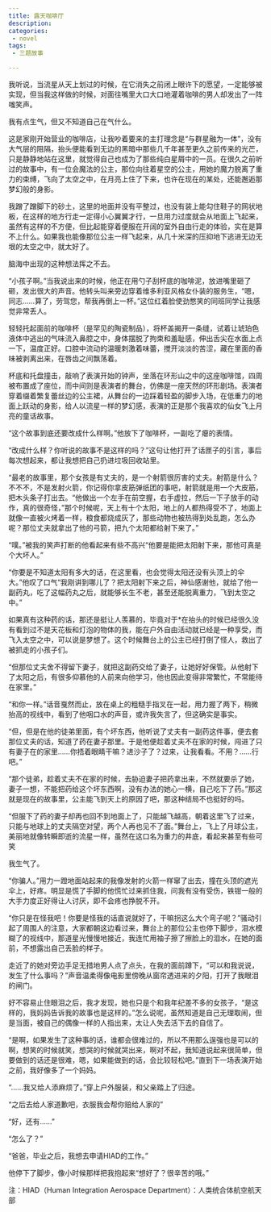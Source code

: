 ```yaml
---
title: 露天咖啡厅
description:
categories:
 - novel
tags:
 - 三题故事

---
```


我听说，当流星从天上划过的时候，在它消失之前闭上眼许下的愿望，一定能够被实现，但当我这样做的时候，对面往嘴里大口大口地灌着咖啡的男人却发出了一阵嗤笑声。

<!-- more -->

我有点生气，但又不知道自己在气什么。

这是家刚开始营业的咖啡店，让我吵着要来的主打理念是“与群星融为一体”，没有大气层的阻隔，抬头便能看到无边的黑暗中那些几千年甚至更久之前传来的光芒，只是静静地站在这里，就觉得自己也成为了那些纯白星屑中的一员。在很久之前听过的故事中，有一位会魔法的公主，那位向往着星空的公主，用她的魔力脱离了重力的束缚，飞向了太空之中，在月亮上住了下来，也许在现在的某处，还能邂逅那梦幻般的身影。

我蹭了蹭脚下的砂土，这里的地面并没有平整过，也没有装上能勾住鞋子的网状地板，在这样的地方行走一定得小心翼翼才行，一旦用力过度就会从地面上飞起来，虽然有这样的不方便，但比起能穿着便服在开阔的室外自由行走的体验，实在是算不上什么。如果我也能像那位公主一样飞起来，从几十米深的压抑地下逃进无边无垠的太空之中，就太好了。

脑海中出现的这种想法挥之不去。

“小孩子啊。”当我说出来的时候，他正在用勺子刮杯底的咖啡泥，放进嘴里砸了砸，发出很大的声音。他转头叫来旁边穿着维多利亚风格女仆装的服务生，“嗯，同志……算了，劳驾您，帮我再倒上一杯。”这位红着脸使劲憋笑的同班同学让我感觉非常丢人。

轻轻托起面前的咖啡杯（是罕见的陶瓷制品），将杯盖揭开一条缝，试着让琥珀色液体中逃出的气味流入鼻腔之中，身体摆脱了拘束和羞耻感，伸出舌尖在水面上点一下，温度正好。口腔中流动的温暖刺激着味蕾，搅开淡淡的苦涩，藏在里面的香味被剥离出来，在唇齿之间飘荡着。

杯底和托盘撞击，敲响了表演开始的钟声，坐落在环形山之中的这座咖啡馆，四周被布置成了座位，而中间则是表演者的舞台，仿佛是一座天然的环形剧场。表演者穿着缀着繁复蕾丝边的公主裙，从舞台的一边踩着轻盈的脚步入场，在低重力的地面上跃动的身影，给人以流星一样的梦幻感，表演的正是那个我喜欢的仙女飞上月亮的童话故事。

“这个故事到底还要改成什么样啊。”他放下了咖啡杯，一副吃了瘪的表情。

“改成什么样？你听说的故事不是这样的吗？”这句让他打开了话匣子的引言，事后每次想起来，都让我想把自己扔进垃圾回收站里。

“最老的故事里，那个女孩是有丈夫的，是一个射箭很厉害的丈夫。射箭是什么？不不不，不是发射火箭，你记得你拿皮筋弹纸团的事吧，射箭就是用一个大皮筋，把木头条子打出去。“他做出一个左手在前空握，右手虚拉，然后一下子放手的动作，真的很奇怪，”那个时候呢，天上有十个太阳，地上的人都热得受不了，地面上就像一直被火烤着一样，粮食都烧成灰了，那些动物也被热得到处乱跑，怎么办呢？那位丈夫就拿出了他的弓箭，把九个太阳都给射下来了。”

“噗。”被我的笑声打断的他看起来有些不高兴“他要是能把太阳射下来，那他可真是个大坏人。”

“你要是不知道太阳有多大的话，在这里看，也会觉得太阳还没有头顶上的伞大。”他叹了口气“我刚讲到哪儿了？把太阳射下来之后，神仙感谢他，就给了他一副药丸，吃了这幅药丸之后，就能够长生不老，甚至还能脱离重力，飞到太空之中。”

如果真有这种药的话，那还是挺让人羡慕的，毕竟对于*在抬头的时候已经很久没有看到过不是天花板和灯泡的物体的我，能在户外自由活动就已经是一种享受，而飞入太空之中，可以说是梦想了。这个时候舞台上的公主已经打倒了怪人，救出了被抓走的小孩子们。

“但那位丈夫舍不得留下妻子，就把这副药交给了妻子，让她好好保管。从他射下了太阳之后，有很多仰慕他的人前来向他学习，他也因此变得非常繁忙，不常能待在家里。”

“和你一样。”话音戛然而止，放在桌上的粗糙手指叉在一起，用力握了两下，稍微抬高的视线中，看到了他咽口水的声音，或许我失言了，但这确实是事实。

“但，但是在他的徒弟里面，有个坏东西，他听说了丈夫有一副药这件事，便去套那位丈夫的话，知道了药在妻子那里。于是他便趁着丈夫不在家的时候，闯进了只有妻子在的家里……你捂着眼睛干嘛？进沙子了？过来，让我看看。不用？……行吧。” 

“那个徒弟，趁着丈夫不在家的时候，去胁迫妻子把药拿出来，不然就要杀了她，妻子一想，不能把药给这个坏东西啊，没有办法的她心一横，自己吃下了药。”那这就是现在的故事里，公主能飞到天上的原因了吧，那这种结局不也挺好的吗。

“但服下了药的妻子却再也回不到地面上了，只能越飞越高，朝着这里飞了过来，只能与地球上的丈夫隔空对望，两个人再也见不了面。”舞台上，飞上了月球公主，美丽地就像转瞬即逝的流星一样，虽然在这口名为重力的井底，看起来甚至有些可笑

我生气了。

“你骗人。”用力一蹬地面站起来的我像发射的火箭一样窜了出去，撞在头顶的遮光伞上，好疼。明显是慌了手脚的他慌忙过来抓住我，问我有没有受伤，铁钳一般的大手力度正好得让人讨厌，即不会疼也挣脱不开。

“你只是在怪我吧！你要是怪我的话直说就好了，干嘛拐这么大个弯子呢？”骚动引起了周围人的注意，大家都朝这边看过来，舞台上的那位公主也停下脚步，泪水模糊了的视线中，那道星光慢慢地接近，我连忙用袖子擦了擦脸上的泪水，在她的面前，不想露出自己丢脸的样子。

走近了的她对旁边手足无措地男人点了点头，在我的面前蹲下，“可以和我说说，发生了什么事吗？”声音温柔得像电影里傍晚从窗帘透进来的夕阳，打开了我眼泪的闸门。

好不容易止住眼泪之后，我才发现，她也只是个和我年纪差不多的女孩子，“是这样的，我妈妈告诉我的故事也是这样的。”怎么说呢，虽然知道是自己无理取闹，但是当面，被自己的偶像一样的人指出来，太让人失去活下去的自信了。

“是啊，如果发生了这种事的话，谁都会很难过的，所以不用那么逞强也是可以的啊，想笑的时候就笑，想哭的时候就哭出来，啊对不起，我知道说起来很简单，但要做到的话还是很难，嗯，如果能做到的话，会比较轻松吧。”直到下一场表演开始之前，我好像多了一个妈妈。

“……我又给人添麻烦了。”穿上户外服装，和父亲踏上了归途。

“之后去给人家道歉吧，衣服我会帮你赔给人家的”

“好，还有……”

“怎么了？”

“爸爸，毕业之后，我想去申请HIAD的工作。”

他停下了脚步，像小时候那样把我抱起来“想好了？很辛苦的哦。”

 

注：HIAD（Human Integration Aerospace Department）：人类统合体航空航天部
